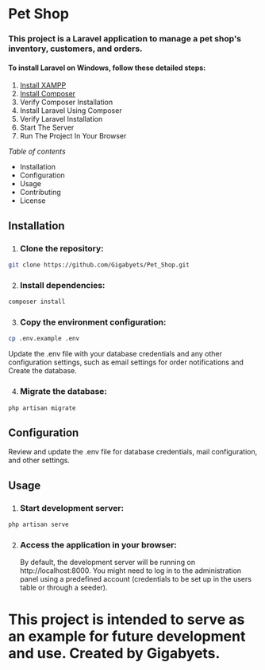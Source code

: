 # Pet Shop
### This project is a Laravel application to manage a pet shop's inventory, customers, and orders.
#### To install Laravel on Windows, follow these detailed steps:
1. [Install XAMPP](https://www.apachefriends.org/download.html)
2. [Install Composer](https://getcomposer.org/doc/00-intro.md)
3. Verify Composer Installation
4. Install Laravel Using Composer
5. Verify Laravel Installation
6. Start The Server
7. Run The Project In Your Browser
   
_Table of contents_

* Installation
* Configuration
* Usage
* Contributing
* License
## Installation
1. ### Clone the repository:
```bash
git clone https://github.com/Gigabyets/Pet_Shop.git
```
2. ### Install dependencies:
 ```bash
composer install
```
3. ### Copy the environment configuration:
 ```bash
cp .env.example .env
```
Update the .env file with your database credentials and any other configuration settings, such as email settings for order notifications and Create the database.

4. ### Migrate the database:
 ```bash
php artisan migrate
```
## Configuration
Review and update the .env file for database credentials, mail configuration, and other settings.

## Usage
1. ### Start development server:
 ```bash
php artisan serve
```
2. ### Access the application in your browser:
   By default, the development server will be running on http://localhost:8000. You might need to log in to the administration panel using a predefined account (credentials to be set up in the users table or through a seeder).

  # This project is intended to serve as an example for future development and use. Created by Gigabyets.
